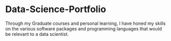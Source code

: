 # Data-Science-Portfolio
Through my Graduate courses and personal learning, I have honed my skills on the various software packages and programming languages that would be relevant to a data scientist.

